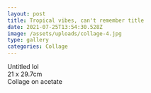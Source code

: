```yaml
---
layout: post
title: Tropical vibes, can't remember title
date: 2021-07-25T13:54:30.528Z
image: /assets/uploads/collage-4.jpg
type: gallery
categories: Collage
---
```

Untitled lol\
21 x 29.7cm\
Collage on acetate